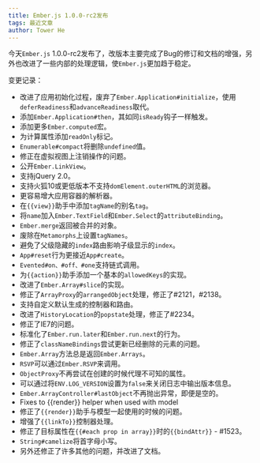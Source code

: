 ```yaml
---
title: Ember.js 1.0.0-rc2发布
tags: 最近文章
author: Tower He
---
```


今天`Ember.js`
1.0.0-rc2发布了，改版本主要完成了Bug的修订和文档的增强，另外也改进了一些内部的处理逻辑，使`Ember.js`更加趋于稳定。

变更记录：

* 改进了应用初始化过程，废弃了`Ember.Application#initialize`，使用`deferReadiness`和`advanceReadiness`取代。
* 添加`Ember.Application#then`，其如同`isReady`钩子一样触发。
* 添加更多`Ember.computed`宏。
* 为计算属性添加`readOnly`标记。
* `Enumerable#compact`将删除`undefined`值。
* 修正在虚拟视图上注销操作的问题。
* 公开`Ember.LinkView`。
* 支持jQuery 2.0。
* 支持火狐10或更低版本不支持`domElement.outerHTML`的浏览器。
* 更容易增大应用容器的解析器。
* 在`{{view}}`助手中添加`tagName`的别名`tag`。
* 将`name`加入`Ember.TextField`和`Ember.Select`的`attributeBinding`。
* `Ember.merge`返回被合并的对象。
* 废除在`Metamorphs`上设置`tagNames`。
* 避免了父级隐藏的`index`路由影响子级显示的`index`。
* `App#reset`行为更接近`App#create`。
* `Evented#on、#off、#one`支持链式调用。
* 为`{{action}}`助手添加一个基本的`allowedKeys`的实现。
* 改进了`Ember.Array#slice`的实现。
* 修正了`ArrayProxy`的`arrangedObject`处理，修正了#2121，#2138。
* 支持自定义默认生成的控制器和路由。
* 改进了`HistoryLocation`的`popstate`处理，修正了#2234。
* 修正了IE7的问题。
* 标准化了`Ember.run.later`和`Ember.run.next`的行为。
* 修正了`classNameBindings`尝试更新已经删除的元素的问题。
* `Ember.Array`方法总是返回`Ember.Arrays`。
* `RSVP`可以通过`Ember.RSVP`来调用。
* `ObjectProxy`不再尝试在创建的时候代理不可知的属性。
* 可以通过将`ENV.LOG_VERSION`设置为`false`来关闭日志中输出版本信息。
* `Ember.ArrayController#lastObject`不再抛出异常，即便是空的。
* Fixes to {{render}} helper when used with model
* 修正了`{{render}}`助手与模型一起使用的时候的问题。
* 增强了`{{linkTo}}`控制器处理。
* 修正了目标属性在`{{#each prop in array}}`时的`{{bindAttr}}` - #1523。
* `String#camelize`将首字母小写。
* 另外还修正了许多其他的问题，并改进了文档。
